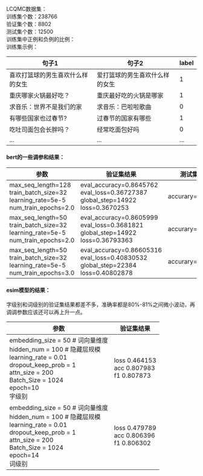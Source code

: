 LCQMC数据集：    
训练集个数：238766   
验证集个数：8802    
测试集个数：12500    
训练集中正例和负例的比例：  
训练集示例：   

句子1 | 句子2 | label
---|---|---
喜欢打篮球的男生喜欢什么样的女生 | 爱打篮球的男生喜欢什么样的女生 | 1
重庆哪家火锅最好吃？|重庆最好吃的火锅是哪家|1  
求音乐：世界不是我们的家|求音乐：巴啦啦歌曲|0
有哪些国家也过春节?	|过春节的国家有哪些	|1
吃吐司面包会长胖吗？|经常吃面包好吗|0
...|...|...


#### bert的一些调参和结果：
参数 | 验证集结果 | 测试集结果
---|---|---
max_seq_length=128 <br> train_batch_size=32 <br> learning_rate=5e-5 <br> num_train_epochs=2.0 | eval_accuracy=0.8645762 <br> eval_loss=0.36727387<br> global_step=14922<br>loss=0.3670253 | accurary=0.85544
max_seq_length=50 <br> train_batch_size=32 <br> learning_rate=5e-5 <br> num_train_epochs=2.0 | eval_accuracy=0.8605999 <br> eval_loss=0.3681821<br> global_step=14922<br>loss=0.36793363 | accurary=0.85888
max_seq_length=50 <br> train_batch_size=32 <br> learning_rate=5e-5 <br> num_train_epochs=3.0 | eval_accuracy=0.86605316 <br> eval_loss=0.40830532 <br> global_step=22384 <br>loss=0.40802878 | accurary=0.86016

#### esim模型的结果：
字级别和词级别的验证集结果都差不多，准确率都是80%-81%之间微小波动，再调调参数应该还可以再上升一点。

参数 | 验证集结果 
---|---
embedding_size = 50  # 词向量维度<br>hidden_num = 100  # 隐藏层规模<br>learning_rate = 0.01<br>dropout_keep_prob = 1<br>attn_size = 200<br>Batch_Size = 1024<br>epoch=10<br> 字级别 | loss 0.464153<br> acc 0.807983<br>f1 0.807873 |
embedding_size = 50  # 词向量维度<br>hidden_num = 100  # 隐藏层规模<br>learning_rate = 0.01<br>dropout_keep_prob = 1<br>attn_size = 200<br>Batch_Size = 1024<br>epoch=14<br> 词级别 | loss 0.479789<br>acc 0.806396<br>f1 0.806302 |

